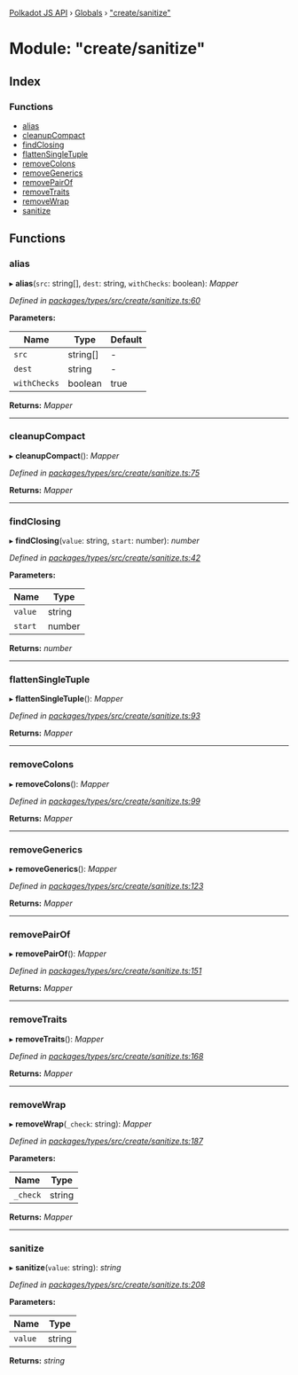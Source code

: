 [Polkadot JS API](../README.md) › [Globals](../globals.md) › ["create/sanitize"](_create_sanitize_.md)

# Module: "create/sanitize"

## Index

### Functions

* [alias](_create_sanitize_.md#alias)
* [cleanupCompact](_create_sanitize_.md#cleanupcompact)
* [findClosing](_create_sanitize_.md#findclosing)
* [flattenSingleTuple](_create_sanitize_.md#flattensingletuple)
* [removeColons](_create_sanitize_.md#removecolons)
* [removeGenerics](_create_sanitize_.md#removegenerics)
* [removePairOf](_create_sanitize_.md#removepairof)
* [removeTraits](_create_sanitize_.md#removetraits)
* [removeWrap](_create_sanitize_.md#removewrap)
* [sanitize](_create_sanitize_.md#sanitize)

## Functions

###  alias

▸ **alias**(`src`: string[], `dest`: string, `withChecks`: boolean): *Mapper*

*Defined in [packages/types/src/create/sanitize.ts:60](https://github.com/polkadot-js/api/blob/a4ea4d648a/packages/types/src/create/sanitize.ts#L60)*

**Parameters:**

Name | Type | Default |
------ | ------ | ------ |
`src` | string[] | - |
`dest` | string | - |
`withChecks` | boolean | true |

**Returns:** *Mapper*

___

###  cleanupCompact

▸ **cleanupCompact**(): *Mapper*

*Defined in [packages/types/src/create/sanitize.ts:75](https://github.com/polkadot-js/api/blob/a4ea4d648a/packages/types/src/create/sanitize.ts#L75)*

**Returns:** *Mapper*

___

###  findClosing

▸ **findClosing**(`value`: string, `start`: number): *number*

*Defined in [packages/types/src/create/sanitize.ts:42](https://github.com/polkadot-js/api/blob/a4ea4d648a/packages/types/src/create/sanitize.ts#L42)*

**Parameters:**

Name | Type |
------ | ------ |
`value` | string |
`start` | number |

**Returns:** *number*

___

###  flattenSingleTuple

▸ **flattenSingleTuple**(): *Mapper*

*Defined in [packages/types/src/create/sanitize.ts:93](https://github.com/polkadot-js/api/blob/a4ea4d648a/packages/types/src/create/sanitize.ts#L93)*

**Returns:** *Mapper*

___

###  removeColons

▸ **removeColons**(): *Mapper*

*Defined in [packages/types/src/create/sanitize.ts:99](https://github.com/polkadot-js/api/blob/a4ea4d648a/packages/types/src/create/sanitize.ts#L99)*

**Returns:** *Mapper*

___

###  removeGenerics

▸ **removeGenerics**(): *Mapper*

*Defined in [packages/types/src/create/sanitize.ts:123](https://github.com/polkadot-js/api/blob/a4ea4d648a/packages/types/src/create/sanitize.ts#L123)*

**Returns:** *Mapper*

___

###  removePairOf

▸ **removePairOf**(): *Mapper*

*Defined in [packages/types/src/create/sanitize.ts:151](https://github.com/polkadot-js/api/blob/a4ea4d648a/packages/types/src/create/sanitize.ts#L151)*

**Returns:** *Mapper*

___

###  removeTraits

▸ **removeTraits**(): *Mapper*

*Defined in [packages/types/src/create/sanitize.ts:168](https://github.com/polkadot-js/api/blob/a4ea4d648a/packages/types/src/create/sanitize.ts#L168)*

**Returns:** *Mapper*

___

###  removeWrap

▸ **removeWrap**(`_check`: string): *Mapper*

*Defined in [packages/types/src/create/sanitize.ts:187](https://github.com/polkadot-js/api/blob/a4ea4d648a/packages/types/src/create/sanitize.ts#L187)*

**Parameters:**

Name | Type |
------ | ------ |
`_check` | string |

**Returns:** *Mapper*

___

###  sanitize

▸ **sanitize**(`value`: string): *string*

*Defined in [packages/types/src/create/sanitize.ts:208](https://github.com/polkadot-js/api/blob/a4ea4d648a/packages/types/src/create/sanitize.ts#L208)*

**Parameters:**

Name | Type |
------ | ------ |
`value` | string |

**Returns:** *string*
